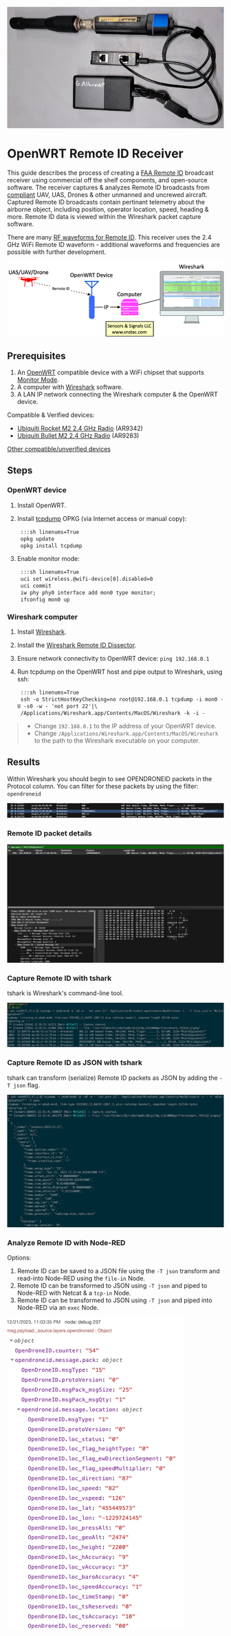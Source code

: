 ![Ubiquiti Bullet M2](img/remoteid/bullet.jpg)

# OpenWRT Remote ID Receiver

This guide describes the process of creating a [FAA Remote ID](https://www.faa.gov/uas/getting_started/remote_id) broadcast receiver using commercial off the shelf components, and open-source software. The receiver captures & analyzes Remote ID broadcasts from [compliant](https://uasdoc.faa.gov/listDocs) UAV, UAS, Drones & other unmanned and uncrewed aircraft. Captured Remote ID broadcasts contain pertinant telemetry about the airborne object, including position, operator location, speed, heading & more. Remote ID data is viewed within the Wireshark packet capture software.

There are many [RF waveforms for Remote ID](https://drone-remote-id.com/). This receiver uses the 2.4 GHz WiFi Remote ID waveform - additional waveforms and frequencies are possible with further development.

![CONOP](img/remoteid/wand_conop.png)

## Prerequisites

1. An [OpenWRT](https://openwrt.org/) compatible device with a WiFi chipset that supports [Monitor Mode](https://wiki.wireshark.org/CaptureSetup/WLAN).
2. A computer with [Wireshark](https://www.wireshark.org/) software.
3. A LAN IP network connecting the Wireshark computer & the OpenWRT device.

Compatible & Verified devices:

* [Ubiquiti Rocket M2 2.4 GHz Radio](https://amzn.to/3u01S3S) (AR9342)
* [Ubiquiti Bullet M2 2.4 GHz Radio](https://amzn.to/4aWZrzT) (AR9283)

[Other compatible/unverified devices](https://deviwiki.com/wiki/List_of_Wireless_Adapters_That_Support_Monitor_Mode_and_Packet_Injection)

## Steps

### OpenWRT device

1. Install OpenWRT.
2. Install [tcpdump](https://openwrt.org/docs/guide-user/firewall/misc/tcpdump_wireshark) OPKG (via Internet access or manual copy):

        :::sh linenums=True
        opkg update
        opkg install tcpdump

3. Enable monitor mode:

        :::sh linenums=True
        uci set wireless.@wifi-device[0].disabled=0
        uci commit
        iw phy phy0 interface add mon0 type monitor;
        ifconfig mon0 up
        
### Wireshark computer

1. Install [Wireshark](https://www.wireshark.org/).
2. Install the [Wireshark Remote ID Dissector](https://github.com/opendroneid/wireshark-dissector).
2. Ensure network connectivity to OpenWRT device: `ping 192.168.0.1`
3. Run tcpdump on the OpenWRT host and pipe output to Wireshark, using ssh:

        :::sh linenums=True
        ssh -o StrictHostKeyChecking=no root@192.168.0.1 tcpdump -i mon0 -U -s0 -w - 'not port 22'|\
        /Applications/Wireshark.app/Contents/MacOS/Wireshark -k -i -

> * Change `192.168.0.1` to the IP address of your OpenWRT device.
> * Change  `/Applications/Wireshark.app/Contents/MacOS/Wireshark` to the path to the Wireshark executable on your computer.

## Results

Within Wireshark you should begin to see OPENDRONEID packets in the Protocol column. You can filter for these packets by using the filter: `opendroneid`

![Wireshark displaying Remote ID packet](img/remoteid/wireshark1.png)

### Remote ID packet details

![Wireshark displaying Remote ID packet details](img/remoteid/wireshark_details.png)

### Capture Remote ID with tshark

tshark is Wireshark's command-line tool.

![tshark displaying a decoded Remote ID packet](img/remoteid/tshark.png)

### Capture Remote ID as JSON with tshark

tshark can transform (serialize) Remote ID packets as JSON by adding the `-T json` flag.

![tshark displaying Remote ID packet serialized as JSON](img/remoteid/tshark_json.png)

### Analyze Remote ID with Node-RED

Options:

1. Remote ID can be saved to a JSON file using the `-T json` transform and read-into Node-RED using the `file-in` Node.
2. Remote ID can be transformed to JSON using `-T json` and piped to Node-RED with Netcat & a `tcp-in` Node.
3. Remote ID can be transformed to JSON using `-T json` and piped into Node-RED via an `exec` Node.

![Node-RED displaying Open ](img/remoteid/node-red.png)
